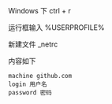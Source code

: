 Windows 下 ctrl + r

运行框输入 %USERPROFILE%

新建文件 _netrc

内容如下

```
machine github.com
login 用户名
password 密码
```

